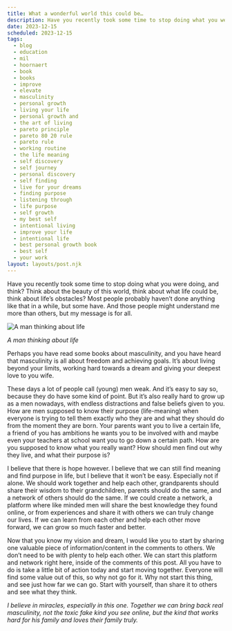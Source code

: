 ```yaml
---
title: What a wonderful world this could be…
description: Have you recently took some time to stop doing what you were doing, and think? Think about the beauty of this world, think about what life could be, think about life’s obstacles? Most people probably haven’t done anything like that in a while, but some have. And those people might understand me more than others, but my message is for all.
date: 2023-12-15
scheduled: 2023-12-15
tags:
  - blog
  - education
  - mil
  - hoornaert
  - book
  - books
  - improve
  - elevate
  - masculinity
  - personal growth
  - living your life
  - personal growth and
  - the art of living
  - pareto principle
  - pareto 80 20 rule
  - pareto rule
  - working routine
  - the life meaning
  - self discovery
  - self journey
  - personal discovery
  - self finding
  - live for your dreams
  - finding purpose
  - listening through
  - life purpose
  - self growth
  - my best self
  - intentional living
  - improve your life
  - intentional life
  - best personal growth book
  - best self
  - your work
layout: layouts/post.njk
---
```

Have you recently took some time to stop doing what you were doing, and think? Think about the beauty of this world, think about what life could be, think about life’s obstacles? Most people probably haven’t done anything like that in a while, but some have. And those people might understand me more than others, but my message is for all.

![A man thinking about life](https://miro.medium.com/v2/resize:fit:505/0*F2U4nMZ37Ao06ekf)

*A man thinking about life*

Perhaps you have read some books about masculinity, and you have heard that masculinity is all about freedom and achieving goals. It’s about living beyond your limits, working hard towards a dream and giving your deepest love to you wife.

These days a lot of people call (young) men weak. And it’s easy to say so, because they do have some kind of point. But it’s also really hard to grow up as a men nowadays, with endless distractions and false beliefs given to you. How are men supposed to know their purpose (life-meaning) when everyone is trying to tell them exactly who they are and what they should do from the moment they are born. Your parents want you to live a certain life, a friend of you has ambitions he wants you to be involved with and maybe even your teachers at school want you to go down a certain path. How are you supposed to know what you really want? How should men find out why they live, and what their purpose is?

I believe that there is hope however. I believe that we can still find meaning and find purpose in life, but I believe that it won’t be easy. Especially not if alone. We should work together and help each other, grandparents should share their wisdom to their grandchildren, parents should do the same, and a network of others should do the same. If we could create a network, a platform where like minded men will share the best knowledge they found online, or from experiences and share it with others we can truly change our lives. If we can learn from each other and help each other move forward, we can grow so much faster and better.

Now that you know my vision and dream, I would like you to start by sharing one valuable piece of information/content in the comments to others. We don’t need to be with plenty to help each other. We can start this platform and network right here, inside of the comments of this post. All you have to do is take a little bit of action today and start moving together. Everyone will find some value out of this, so why not go for it. Why not start this thing, and see just how far we can go. Start with yourself, than share it to others and see what they think.

*I believe in miracles, especially in this one. Together we can bring back real masculinity, not the toxic fake kind you see online, but the kind that works hard for his family and loves their family truly.*
